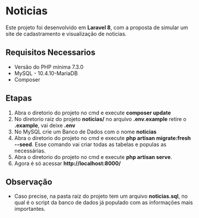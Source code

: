 # Noticias

Este projeto foi desenvolvido em **Laravel 8**, com a proposta de simular um site de cadastramento e visualização de noticias.


## Requisitos Necessarios
- Versão do PHP mínima 7.3.0
- MySQL - 10.4.10-MariaDB
- Composer

## Etapas
1. Abra o diretorio do projeto  no cmd e execute <b>composer update</b>
2. No diretorio raiz do projeto <b>noticias/</b> no arquivo **.env.example** retire o **.example**, vai deixe **.env**
3. No MySQL crie um Banco de Dados com o nome <b> noticias</b>
4. Abra o diretorio do projeto  no cmd e execute <b>php artisan migrate:fresh --seed</b>. Esse comando vai criar todas as tabelas e populas as necessárias.
5. Abra o diretorio do projeto  no cmd e execute <b>php artisan serve</b>.
6. Agora é só acessar **http://localhost:8000/**

## Observação

- Caso precise, na pasta raiz do projeto tem um arquivo **noticias.sql**, no qual é o script da banco de dados já populado com as informações mais importantes.